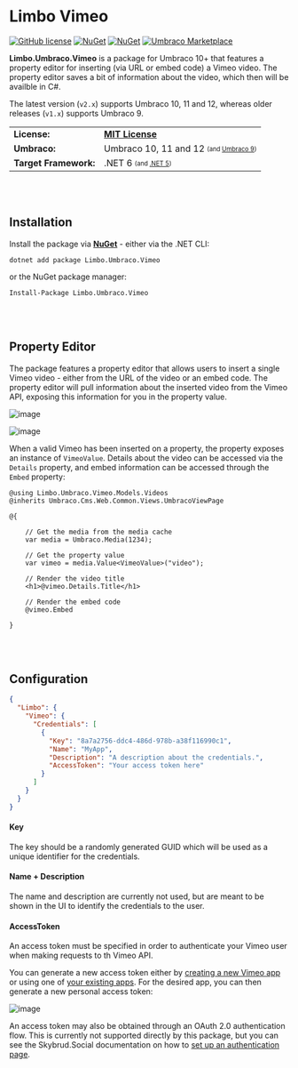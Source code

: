 # Limbo Vimeo

[![GitHub license](https://img.shields.io/badge/license-MIT-blue.svg)](LICENSE.md) [![NuGet](https://img.shields.io/nuget/v/Limbo.Umbraco.Vimeo.svg)](https://www.nuget.org/packages/Limbo.Umbraco.Vimeo) [![NuGet](https://img.shields.io/nuget/dt/Limbo.Umbraco.Vimeo.svg)](https://www.nuget.org/packages/Limbo.Umbraco.Vimeo) [![Umbraco Marketplace](https://img.shields.io/badge/umbraco-marketplace-%233544B1)](https://marketplace.umbraco.com/package/limbo.umbraco.vimeo)

**Limbo.Umbraco.Vimeo** is a package for Umbraco 10+ that features a property editor for inserting (via URL or embed code) a Vimeo video. The property editor saves a bit of information about the video, which then will be availble in C#.

The latest version (`v2.x`) supports Umbraco 10, 11 and 12, whereas older releases (`v1.x`) supports Umbraco 9.

<table>
  <tr>
    <td><strong>License:</strong></td>
    <td><a href="./LICENSE.md"><strong>MIT License</strong></a></td>
  </tr>
  <tr>
    <td><strong>Umbraco:</strong></td>
    <td>
      Umbraco 10, 11 and 12
      <sub><sup>(and <a href="https://github.com/limbo-works/Limbo.Umbraco.Vimeo/tree/v1/main">Umbraco 9</a>)</sup></sub>
    </td>
  </tr>
  <tr>
    <td><strong>Target Framework:</strong></td>
    <td>
      .NET 6
      <sub><sup>(and <a href="https://github.com/limbo-works/Limbo.Umbraco.Vimeo/tree/v1/main">.NET 5</a>)</sup></sub>
    </td>
  </tr>
</table>





<br /><br />

## Installation

Install the package via [**NuGet**](https://www.nuget.org/packages/Limbo.Umbraco.Vimeo) - either via the .NET CLI:

```
dotnet add package Limbo.Umbraco.Vimeo
```

or the NuGet package manager:

```
Install-Package Limbo.Umbraco.Vimeo
```





<br /><br />

## Property Editor

The package features a property editor that allows users to insert a single Vimeo video - either from the URL of the video or an embed code. The property editor will pull information about the inserted video from the Vimeo API, exposing this information for you in the property value.

![image](https://user-images.githubusercontent.com/3634580/159897092-715b3f00-1516-4c62-be4d-923b0275606f.png)

![image](https://user-images.githubusercontent.com/3634580/159897124-2d9d8f00-a275-429d-991a-50778089b19b.png)

When a valid Vimeo has been inserted on a property, the property exposes an instance of `VimeoValue`. Details about the video can be accessed via the `Details` property, and embed information can be accessed through the `Embed` property:

```cshtml
@using Limbo.Umbraco.Vimeo.Models.Videos
@inherits Umbraco.Cms.Web.Common.Views.UmbracoViewPage

@{

    // Get the media from the media cache
    var media = Umbraco.Media(1234);

    // Get the property value
    var vimeo = media.Value<VimeoValue>("video");

    // Render the video title
    <h1>@vimeo.Details.Title</h1>

    // Render the embed code
    @vimeo.Embed

}
```

<br /><br />

## Configuration

```json
{
  "Limbo": {
    "Vimeo": {
      "Credentials": [
        {
          "Key": "8a7a2756-ddc4-486d-978b-a38f116990c1",
          "Name": "MyApp",
          "Description": "A description about the credentials.",
          "AccessToken": "Your access token here"
        }
      ]
    }
  }
}
```

#### Key
The key should be a randomly generated GUID which will be used as a unique identifier for the credentials.

#### Name + Description
The name and description are currently not used, but are meant to be shown in the UI to identify the credentials to the user.

#### AccessToken
An access token must be specified in order to authenticate your Vimeo user when making requests to th Vimeo API.

You can generate a new access token either by [creating a new Vimeo app](https://developer.vimeo.com/apps/new) or using one of [your existing apps](https://developer.vimeo.com/apps). For the desired app, you can then generate a new personal access token:

![image](https://user-images.githubusercontent.com/3634580/159975720-7541ddce-f59e-4ac9-9a31-fcfa03c97e03.png)

An access token may also be obtained through an OAuth 2.0 authentication flow. This is currently not supported directly by this package, 
but you can see the Skybrud.Social documentation on how to [set up an authentication page](https://social.skybrud.dk/vimeo/authentication/setting-up-an-authentication-page/).
